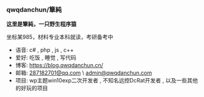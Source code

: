 ### qwqdanchun/簞純

**这里是簞純，一只野生程序猿**

坐标某985，材料专业本科就读，考研备考中

- 语音: c# , php , js , c++
- 爱好: 吃饭 , 睡觉 , 写代码
- 博客: https://blog.qwqdanchun.cn/
- 邮箱: 287182701@qq.com \ admin@qwqdanchun.com
- 项目: wp主题win10exp二次开发者 , 不知名远控DcRat开发者 , 以及一些其他的好玩的项目
